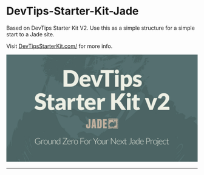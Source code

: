 # DevTips-Starter-Kit-Jade

Based on DevTips Starter Kit V2. Use this as a simple structure for a simple start to a Jade site.

Visit [DevTipsStarterKit.com/](http://devtipsstarterkit.com) for more info.

<img src="https://github.com/DevTips/DevTips-Starter-Kit/blob/master/assets/img/starter-kit-cover.jpg?raw=true"
alt="Show some love to DevTips" />

***
